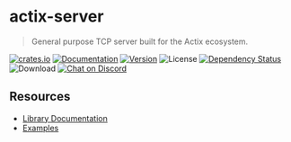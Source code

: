 # actix-server

> General purpose TCP server built for the Actix ecosystem.

[![crates.io](https://img.shields.io/crates/v/actix-server?label=latest)](https://crates.io/crates/actix-server)
[![Documentation](https://docs.rs/actix-server/badge.svg?version=2.2.0)](https://docs.rs/actix-server/2.2.0)
[![Version](https://img.shields.io/badge/rustc-1.52+-ab6000.svg)](https://blog.rust-lang.org/2021/05/06/Rust-1.52.0.html)
![License](https://img.shields.io/crates/l/actix-server.svg)
[![Dependency Status](https://deps.rs/crate/actix-server/2.2.0/status.svg)](https://deps.rs/crate/actix-server/2.2.0)
![Download](https://img.shields.io/crates/d/actix-server.svg)
[![Chat on Discord](https://img.shields.io/discord/771444961383153695?label=chat&logo=discord)](https://discord.gg/NWpN5mmg3x)

## Resources
- [Library Documentation](https://docs.rs/actix-server)
- [Examples](/actix-server/examples)
